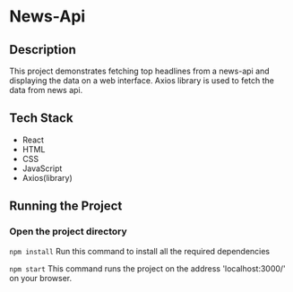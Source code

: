 # News-Api

## Description
This project demonstrates fetching top headlines from a news-api and displaying the data on a web interface.
Axios library is used to fetch the data from news api.

## Tech Stack
- React
- HTML
- CSS
- JavaScript
- Axios(library)

## Running the Project
### Open the project directory 
`npm install`
Run this command to install all the required dependencies

`npm start`
This command runs the project on the address 'localhost:3000/' on your browser. 

